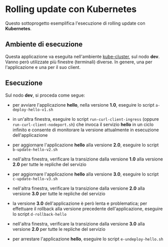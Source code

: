 # Rolling update con Kubernetes

Questo sottoprogetto esemplifica l'esecuzione di rolling update con **Kubernetes**. 


## Ambiente di esecuzione 

Questa applicazione va eseguita nell'ambiente [kube-cluster](../../environments/kube-cluster/), sul nodo **dev**. 
Vanno però utilizzate più finestre (terminali) diverse. In genere, una per l'applicazione e una per il suo client.  


## Esecuzione 

Sul nodo **dev**, si proceda come segue: 

* per avviare l'applicazione **hello**, nella versione **1.0**, eseguire lo script `a-deploy-hello-v1.sh` 

* in un'altra finestra, eseguire lo script `run-curl-client-ingress` (oppure `run-curl-client-nodeport.sh`) 
  che invoca il servizio **hello** in un ciclo infinito e consente di monitorare la versione attualmente in esecuzione dell'applicazione 
 
* per aggiornare l'applicazione **hello** alla versione **2.0**, eseguire lo script `b-update-hello-v2.sh` 

* nell'altra finestra, verificare la transizione dalla versione **1.0** alla versione **2.0** per tutte le repliche del servizio  

* per aggiornare l'applicazione **hello** alla versione **3.0**, eseguire lo script `c-update-hello-v3.sh` 

* nell'altra finestra, verificare la transizione dalla versione **2.0** alla versione **3.0** per tutte le repliche del servizio  

* la versione **3.0** dell'applicazione è però lenta e problematica; 
  per effettuare il rollback alla versione precedente dell'applicazione, eseguire lo script `d-rollback-hello` 

* nell'altra finestra, verificare la transizione dalla versione **3.0** alla versione **2.0** per tutte le repliche del servizio  

* per arrestare l'applicazione **hello**, eseguire lo script `e-undeploy-hello.sh` 

